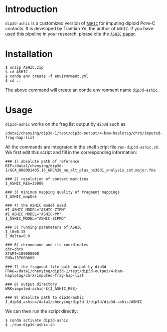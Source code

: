 # Introduction

`dip3d-ashic` is a customized version of [`ASHIC`](https://github.com/wmalab/ASHIC) for imputing diploid Pore-C contacts. It is developed by Tiantian Ye, the author of `ASHIC`. If you have used this pipeline in your research, please cite the [`ASHIC` paper](https://academic.oup.com/nar/article/48/21/e123/5930395?login=false).

# Installation

```shell
$ unzip ASHIC.zip
$ cd ASHIC
$ conda env create -f environment.yml
$ cd ..
```
The above command will create an conda environment name `dip3d-ashic`.

# Usage

`dip3d-ashic` works on the frag list output by `dip3d` such as
```shell
/data1/chenying/dip3d-1/test/dip3d-output/4-bam-haplotag/chrX/imputed-frag-hap-list
```
All the commands are integrated in the shell script file `run-dip3d-ashic.sh`. We first edit this script and fill in the corresponding information:
```shell
### 1) absolute path of reference
REF=/data1/chenying/dip3d-1/GCA_000001405.15_GRCh38_no_alt_plus_hs38d1_analysis_set.major.fna

### 2) resolution of contact matrices
I_ASHIC_RES=25000

### 3) minimum mapping quality of fragment mappings
I_ASHIC_mapQ=5

### 4) the ASHIC model used
#I_ASHIC_MODEL="ASHIC-ZIPM"
#I_ASHIC_MODEL="ASHIC-PM"
I_ASHIC_MODEL="ASHIC-ZIPMD"

### 5) running parameters of ASHIC
I_l0=0.15
I_delta=0.0

### 6) chromosome and its coordinates
chr=chrX
START=109000000 
END=137000000

### 7) the fragment file path output by dip3d
FRAG=/data1/chenying/dip3d-1/test/dip3d-output/4-bam-haplotag/chrX/imputed-frag-hap-list

### 8) output directory
WRK=imputed-ashic-${I_ASHIC_RES}

### 9) absolute path to dip3d-ashic
I_dip3d_ashic=/data1/chenying/dip3d-1/dip3d/dip3d-ashic/ASHIC
```

We can then run the script directly:
``` shell
$ conda activate dip3d-ashic
$ ./run-dip3d-ashic.sh
```